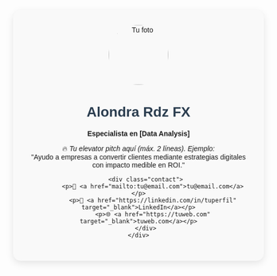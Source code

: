 <!DOCTYPE html>
<html>
<head>
    <title>Alordzfx - Pitch Profesional</title>
    <style>
        body { font-family: Arial, sans-serif; text-align: center; padding: 20px; }
        .card { max-width: 600px; margin: auto; background: #f9f9f9; padding: 30px; border-radius: 15px; box-shadow: 0 5px 15px rgba(0,0,0,0.1); }
        h1 { color: #2c3e50; }
        .contact { margin-top: 20px; }
        a { color: #3498db; text-decoration: none; }
    </style>
</head>
<body>
    <div class="card">
        <img src="URL_DE_TU_FOTO" alt="Tu foto" style="width:120px; border-radius:50%;">
        <h1>Alondra Rdz FX</h1>
        <p><strong>Especialista en [Data Analysis]</strong></p>
        <p>🔥 <em>Tu elevator pitch aquí (máx. 2 líneas). Ejemplo:</em><br>"Ayudo a empresas a convertir clientes mediante estrategias digitales con impacto medible en ROI."</p>
        
        <div class="contact">
            <p>📧 <a href="mailto:tu@email.com">tu@email.com</a></p>
            <p>🔗 <a href="https://linkedin.com/in/tuperfil" target="_blank">LinkedIn</a></p>
            <p>🌐 <a href="https://tuweb.com" target="_blank">tuweb.com</a></p>
        </div>
    </div>
</body>
</html>
